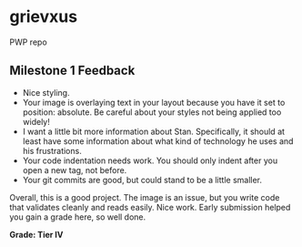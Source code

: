 # grievxus
PWP repo 

## Milestone 1 Feedback
* Nice styling.
* Your image is overlaying text in your layout because you have it set to position: absolute.  Be careful about your styles not being applied too widely!
* I want a little bit more information about Stan.  Specifically, it should at least have some information about what kind of technology he uses and his frustrations.
* Your code indentation needs work.  You should only indent after you open a new tag, not before.
* Your git commits are good, but could stand to be a little smaller.

Overall, this is a good project.  The image is an issue, but you write code that validates cleanly and reads easily.  Nice work.  Early submission helped you gain a grade here, so well done.

**Grade: Tier IV**
